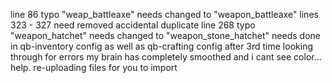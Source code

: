 line 86 typo "weap_battleaxe" needs changed to "weapon_battleaxe"
lines 323 - 327 need removed accidental duplicate
line 268 typo "weapon_hatchet" needs changed to "weapon_stone_hatchet"
needs done in qb-inventory config as well as qb-crafting config
after 3rd time looking through for errors my brain has completely smoothed and i cant see color... help.
re-uploading files for you to import
